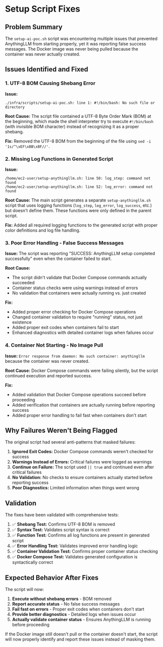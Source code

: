 # Setup Script Fixes

## Problem Summary

The `setup-ai-poc.sh` script was encountering multiple issues that prevented AnythingLLM from starting properly, yet it was reporting false success messages. The Docker image was never being pulled because the container was never actually created.

## Issues Identified and Fixed

### 1. UTF-8 BOM Causing Shebang Error

**Issue:** 
```
./infra/scripts/setup-ai-poc.sh: line 1: #!/bin/bash: No such file or directory
```

**Root Cause:** The script file contained a UTF-8 Byte Order Mark (BOM) at the beginning, which made the shell interpreter try to execute `﻿#!/bin/bash` (with invisible BOM character) instead of recognizing it as a proper shebang.

**Fix:** Removed the UTF-8 BOM from the beginning of the file using `sed -i '1s/^\xEF\xBB\xBF//'`.

### 2. Missing Log Functions in Generated Script

**Issue:** 
```
/home/ec2-user/setup-anythingllm.sh: line 50: log_step: command not found
/home/ec2-user/setup-anythingllm.sh: line 52: log_error: command not found
```

**Root Cause:** The main script generates a separate `setup-anythingllm.sh` script that uses logging functions (`log_step`, `log_error`, `log_success`, etc.) but doesn't define them. These functions were only defined in the parent script.

**Fix:** Added all required logging functions to the generated script with proper color definitions and log file handling.

### 3. Poor Error Handling - False Success Messages

**Issue:** The script was reporting "SUCCESS: AnythingLLM setup completed successfully" even when the container failed to start.

**Root Cause:** 
- The script didn't validate that Docker Compose commands actually succeeded
- Container status checks were using warnings instead of errors
- No validation that containers were actually running vs. just created

**Fix:** 
- Added proper error checking for Docker Compose operations
- Changed container validation to require "running" status, not just existence
- Added proper exit codes when containers fail to start
- Enhanced diagnostics with detailed container logs when failures occur

### 4. Container Not Starting - No Image Pull

**Issue:** `Error response from daemon: No such container: anythingllm` because the container was never created.

**Root Cause:** Docker Compose commands were failing silently, but the script continued execution and reported success.

**Fix:** 
- Added validation that Docker Compose operations succeed before proceeding
- Added verification that containers are actually running before reporting success
- Added proper error handling to fail fast when containers don't start

## Why Failures Weren't Being Flagged

The original script had several anti-patterns that masked failures:

1. **Ignored Exit Codes:** Docker Compose commands weren't checked for success
2. **Warnings Instead of Errors:** Critical failures were logged as warnings
3. **Continue on Failure:** The script used `|| true` and continued even after critical failures
4. **No Validation:** No checks to ensure containers actually started before reporting success
5. **Poor Diagnostics:** Limited information when things went wrong

## Validation

The fixes have been validated with comprehensive tests:

1. ✅ **Shebang Test:** Confirms UTF-8 BOM is removed
2. ✅ **Syntax Test:** Validates script syntax is correct
3. ✅ **Function Test:** Confirms all log functions are present in generated script
4. ✅ **Error Handling Test:** Validates improved error handling logic
5. ✅ **Container Validation Test:** Confirms proper container status checking
6. ✅ **Docker Compose Test:** Validates generated configuration is syntactically correct

## Expected Behavior After Fixes

The script will now:

1. **Execute without shebang errors** - BOM removed
2. **Report accurate status** - No false success messages
3. **Fail fast on errors** - Proper exit codes when containers don't start
4. **Provide better diagnostics** - Detailed logs when issues occur
5. **Actually validate container status** - Ensures AnythingLLM is running before proceeding

If the Docker image still doesn't pull or the container doesn't start, the script will now properly identify and report these issues instead of masking them.